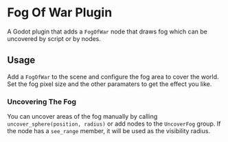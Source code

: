 # Fog Of War Plugin

A Godot plugin that adds a `FogOfWar` node that draws fog which can be uncovered by script or by nodes.

## Usage

Add a `FogOfWar` to the scene and configure the fog area to cover the  world. Set the fog pixel size and the other paramaters to get the effect you like.

### Uncovering The Fog

You can uncover areas of the fog manually by calling `uncover_sphere(position, radius)` or add nodes to the `UncoverFog` group. If the node has a `see_range` member, it will be used as the visibility radius.
